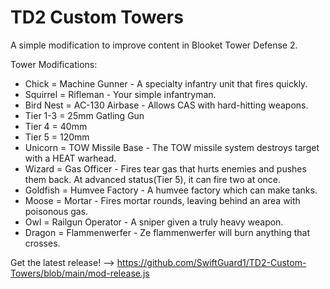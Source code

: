 # TD2 Custom Towers

A simple modification to improve content in Blooket Tower Defense 2.

Tower Modifications:

 - Chick = Machine Gunner - A specialty infantry unit that fires quickly.
 - Squirrel = Rifleman - Your simple infantryman.
 - Bird Nest = AC-130 Airbase - Allows CAS with hard-hitting weapons.
  - Tier 1-3 = 25mm Gatling Gun
  - Tier 4 = 40mm
  - Tier 5 = 120mm
 - Unicorn = TOW Missile Base - The TOW missile system destroys target with a HEAT warhead.
 - Wizard = Gas Officer - Fires tear gas that hurts enemies and pushes them back.  At advanced status(Tier 5), it can fire two at once.
 - Goldfish = Humvee Factory - A humvee factory which can make tanks.
 - Moose = Mortar - Fires mortar rounds, leaving behind an area with poisonous gas.
 - Owl = Railgun Operator - A sniper given a truly heavy weapon.
 - Dragon = Flammenwerfer - Ze flammenwerfer will burn anything that crosses.

Get the latest release! --> https://github.com/SwiftGuard1/TD2-Custom-Towers/blob/main/mod-release.js
